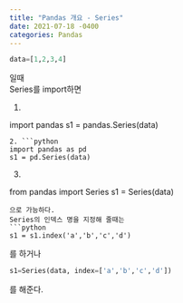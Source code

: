 ```yaml
---
title: "Pandas 개요 - Series"
date: 2021-07-18 -0400
categories: Pandas
---
```

```python
data=[1,2,3,4]
```
일때  
Series를 import하면  
1. ```python
import pandas
s1 = pandas.Series(data)
```
2. ```python
import pandas as pd
s1 = pd.Series(data)
```
3. ```python
from pandas import Series
s1 = Series(data)
```
으로 가능하다.  
Series의 인덱스 명을 지정해 줄때는
```python
s1 = s1.index('a','b','c','d')
```
를 하거나  
```python
s1=Series(data, index=['a','b','c','d'])
```
를 해준다.
